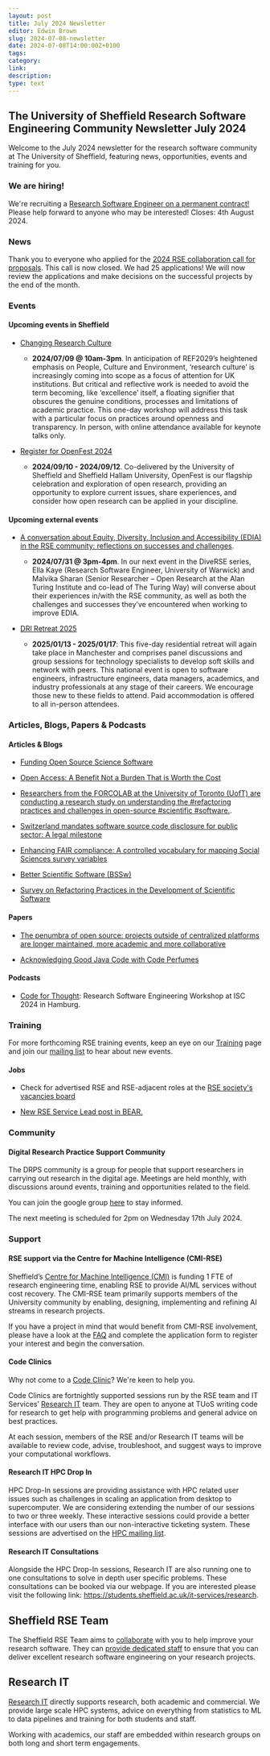 ```yaml
---
layout: post
title: July 2024 Newsletter
editor: Edwin Brown
slug: 2024-07-08-newsletter
date: 2024-07-08T14:00:00Z+0100
tags:
category:
link:
description:
type: text
---
```


## The University of Sheffield Research Software Engineering Community Newsletter July 2024

Welcome to the July 2024 newsletter for the research software community at The University of Sheffield, featuring
news, opportunities, events and training for you.


### We are hiring!

We're recruiting a [Research Software Engineer on a permanent contract!](https://www.jobs.ac.uk/job/DIL227/research-software-engineer-rse) Please help forward to anyone who may be interested! Closes: 4th August 2024.


### News

Thank you to everyone who applied for the [2024 RSE collaboration call for proposals](https://rse.shef.ac.uk/collaboration/RSEtime_call2024/). This call is now closed. We had 25 applications! We will now review the applications and make decisions on the successful projects by the end of the month.


### Events

#### Upcoming events in Sheffield

<!-- List in chronological order -->

- [Changing Research Culture](https://www.sheffield.ac.uk/openresearch/events/changing-research-culture)
  - **2024/07/09 @ 10am-3pm**. In anticipation of REF2029’s heightened emphasis on People, Culture and Environment, ‘research culture’ is increasingly coming into scope as a focus of attention for UK institutions. But critical and reflective work is needed to avoid the term becoming, like ‘excellence’ itself, a floating signifier that obscures the genuine conditions, processes and limitations of academic practice. This one-day workshop will address this task with a particular focus on practices around openness and transparency.  In person, with online attendance available for keynote talks only.

- [Register for OpenFest 2024](https://www.sheffield.ac.uk/openresearch/events/openfest-2024-call-proposals)
  - **2024/09/10 - 2024/09/12**. Co-delivered by the University of Sheffield and Sheffield Hallam University, OpenFest is our flagship celebration and exploration of open research, providing an opportunity to explore current issues, share experiences, and consider how open research can be applied in your discipline.

#### Upcoming external events

<!-- List in chronological order -->
- [A conversation about Equity, Diversity, Inclusion and Accessibility (EDIA) in the RSE community: reflections on successes and challenges](https://diverse-rse.github.io/events/2024-07-31).
  - **2024/07/31 @ 3pm-4pm**. In our next event in the DiveRSE series, Ella Kaye (Research Software Engineer, University of Warwick) and Malvika Sharan (Senior Researcher – Open Research at the Alan Turing Institute and co-lead of The Turing Way) will converse about their experiences in/with the RSE community, as well as both the challenges and successes they’ve encountered when working to improve EDIA.

- [DRI Retreat 2025](https://n8cir.org.uk/training-and-events/dri-retreat-2025/)
  - **2025/01/13 - 2025/01/17**: This five-day residential retreat will again take place in Manchester and comprises panel discussions and group sessions for technology specialists to develop soft skills and network with peers. This national event is open to software engineers, infrastructure engineers, data managers, academics, and industry professionals at any stage of their careers. We encourage those new to these fields to attend. Paid accommodation is offered to all in-person attendees.





### Articles, Blogs, Papers & Podcasts

#### Articles & Blogs

- [Funding Open Source Science Software](https://geoiac.notion.site/Funding-Open-Source-Science-Software-b11741a8c9a24a91b8a367629092f674)

- [Open Access: A Benefit Not a Burden That is Worth the Cost](https://www.hepi.ac.uk/2024/06/20/open-access-a-benefit-not-a-burden-that-is-worth-the-cost/)

- [Researchers from the FORCOLAB at the University of Toronto (UofT) are conducting a research study on understanding the #refactoring practices and challenges in open-source #scientific #software.](https://fosstodon.org/@researchsoft/112652216723506879).

- [Switzerland mandates software source code disclosure for public sector: A legal milestone](https://joinup.ec.europa.eu/collection/open-source-observatory-osor/news/new-open-source-law-switzerland)

- [Enhancing FAIR compliance: A controlled vocabulary for mapping Social Sciences survey variables](https://iassistquarterly.com/index.php/iassist/article/view/1118)

- [Better Scientific Software (BSSw)](https://bssw.io/)

- [Survey on Refactoring Practices in the Development of Scientific Software](https://bssw.io/events/survey-on-refactoring-practices-in-the-development-of-scientific-software)

#### Papers

- [The penumbra of open source: projects outside of centralized platforms are longer maintained, more academic and more collaborative](https://epjdatascience.springeropen.com/articles/10.1140/epjds/s13688-022-00345-7)

- [Acknowledging Good Java Code with Code Perfumes](https://arxiv.org/abs/2406.16348)


#### Podcasts

- [Code for Thought](https://codeforthought.buzzsprout.com/1326658/15243430-en-research-software-engineering-workshop-at-isc-2024-in-hamburg): Research Software Engineering Workshop at ISC 2024 in Hamburg.


### Training


For more forthcoming RSE training events, keep an eye on our
[Training](https://rse.shef.ac.uk/training/) page and join our [mailing
list](https://groups.google.com/a/sheffield.ac.uk/g/rse-group) to hear about new events.

<!-- #### External Training -->

<!--#### Research IT Training-->

<!--Research IT courses have adopted a hybrid approach. The team will be providing their courses both online and in -->
<!--person for the first time since March 2020. The team provides a place for beginners or advanced users to expand -->
<!--their knowledge of HPC and different programming languages. The courses are part of the Doctoral Development -->
<!--Programme. For more information please visit our training registration web page (via VPN): -->
<!--[crs.shef.ac.uk](https://crs.shef.ac.uk).-->

<!--If a course is "sold out" please join the wait list by signing up - we regularly email people to encourage those -->
<!--that can no longer attend to cancel. Those on the wait list get early notification when the courses are run -->
<!--again.-->

<!-- ### Opportunities -->

<!-- - [Description](https://www.elsewhere.ac.uk/): -->
<!--   - More Details (optional) -->

#### Jobs

- Check for advertised RSE and RSE-adjacent roles at the [RSE society's vacancies board](https://society-rse.org/careers/vacancies/)

- [New RSE Service Lead post in BEAR.](https://blog.bham.ac.uk/bear/2024/06/24/were-recruiting-new-rse-service-lead-post-in-bear/)


### Community

#### Digital Research Practice Support Community

The DRPS community is a group for people that support researchers in carrying out research in the digital age. Meetings
are held monthly, with discussions around events, training and opportunities related to the field.

You can join the google group
[here](https://groups.google.com/u/1/a/sheffield.ac.uk/g/digital-research-practice-support-community-group/about) to
stay informed.

The next meeting is scheduled for 2pm on Wednesday 17th July 2024.


### Support

#### RSE support via the Centre for Machine Intelligence (CMI-RSE)

Sheffield’s [Centre for Machine Intelligence (CMI)](https://www.sheffield.ac.uk/machine-intelligence) is funding 1 FTE
of research engineering time, enabling RSE to provide AI/ML services without cost recovery. The CMI-RSE team primarily
supports members of the University community by enabling, designing, implementing and refining AI streams in research
projects.

If you have a project in mind that would benefit from CMI-RSE involvement, please have a look at the
[FAQ](https://rse.shef.ac.uk/collaboration/cmi-rse/) and complete the application form to register your interest and
begin the conversation.

#### Code Clinics

Why not come to a [Code
Clinic](https://docs.google.com/forms/d/e/1FAIpQLScGXS55qjU0D0Zcz-KHOVcNTahcr3YC3H0OpoKBo3lWXWED5A/viewform)? We're keen
to help you.

Code Clinics are fortnightly supported sessions run by the RSE team and IT Services’ [Research
IT](https://www.sheffield.ac.uk/it-services/research) team. They are open to anyone at TUoS writing code for research to
get help with programming problems and general advice on best practices.

At each session, members of the RSE and/or Research IT teams will be available to review code, advise, troubleshoot, and
suggest ways to improve your computational workflows.

#### Research IT HPC Drop In

HPC Drop-In sessions are providing assistance with HPC related user issues such as challenges in scaling an application
from desktop to supercomputer. We are considering extending the number of our sessions to two or three weekly. These
interactive sessions could provide a better interface with our users than our non-interactive ticketing system. These
sessions are advertised on the [HPC mailing list](https://groups.google.com/u/1/a/sheffield.ac.uk/g/hpc).

#### Research IT Consultations

Alongside the HPC Drop-In sessions, Research IT are also running one to one consultations to solve in depth user
specific problems. These consultations can be booked via our webpage. If you are interested please visit the following
link: <https://students.sheffield.ac.uk/it-services/research>.

## Sheffield RSE Team

The Sheffield RSE Team aims to [collaborate](https://rse.shef.ac.uk/collaboration/) with you to help improve your
research software. They can [provide dedicated staff](https://rse.shef.ac.uk/collaboration/provision/) to ensure that
you can deliver excellent research software engineering on your research projects.

## Research IT

[Research IT](https://students.sheffield.ac.uk/it-services/research) directly supports research, both academic and
commercial.  We provide large scale HPC systems, advice on everything from statistics to ML to data pipelines and
training for both students and staff.

Working with academics, our staff are embedded within research groups on both long and short term engagements.
